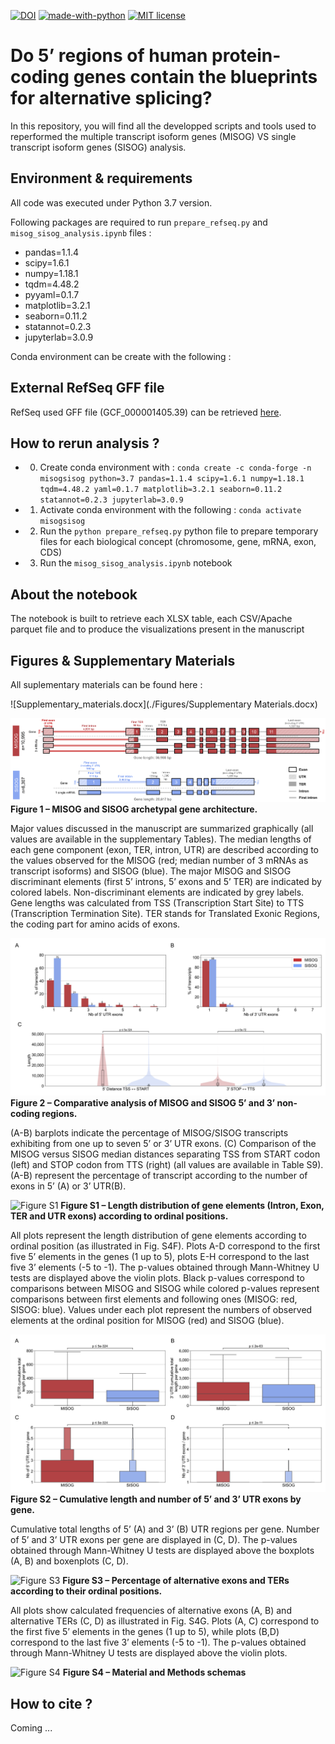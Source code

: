 [![DOI](https://zenodo.org/badge/DOI/10.5281/zenodo.5546587.svg)](https://doi.org/10.5281/zenodo.5546587)
[![made-with-python](https://img.shields.io/badge/Made%20with-Python-1f425f.svg)](https://www.python.org/)
[![MIT license](https://img.shields.io/badge/License-MIT-blue.svg)](https://lbesson.mit-license.org/)



# Do 5’ regions of human protein-coding genes contain the blueprints for alternative splicing?

In this repository, you will find all the developped scripts and tools used to reperformed the multiple transcript isoform genes (MISOG) VS single transcript isoform genes (SISOG) analysis.

## Environment & requirements

All code was executed under Python 3.7 version.

Following packages are required to run `prepare_refseq.py` and `misog_sisog_analysis.ipynb` files : 
- pandas=1.1.4
- scipy=1.6.1
- numpy=1.18.1
- tqdm=4.48.2
- pyyaml=0.1.7
- matplotlib=3.2.1
- seaborn=0.11.2
- statannot=0.2.3
- jupyterlab=3.0.9


Conda environment can be create with the following : 


## External RefSeq GFF file 

RefSeq used GFF file (GCF_000001405.39) can be retrieved [here](https://ftp.ncbi.nlm.nih.gov/refseq/H_sapiens/annotation/annotation_releases/109.20210514/GCF_000001405.39_GRCh38.p13/GCF_000001405.39_GRCh38.p13_genomic.gff.gz).

## How to rerun analysis ? 

- 0. Create conda environment with : `conda create -c conda-forge -n misogsisog python=3.7 pandas=1.1.4 scipy=1.6.1 numpy=1.18.1 tqdm=4.48.2 yaml=0.1.7 matplotlib=3.2.1 seaborn=0.11.2 statannot=0.2.3 jupyterlab=3.0.9` 
- 1. Activate conda environment with the following : `conda activate misogsisog`
- 2. Run the `python prepare_refseq.py` python file to prepare temporary files for each biological concept (chromosome, gene, mRNA, exon, CDS)
- 3. Run the `misog_sisog_analysis.ipynb` notebook 

## About the notebook

The notebook is built to retrieve each XLSX table, each CSV/Apache parquet file and to produce the visualizations present in the manuscript

## Figures & Supplementary Materials

All suplementary materials can be found here : 

![Supplementary_materials.docx](./Figures/Supplementary Materials.docx)

![Figure1](./Figures/Figure1.png)
**Figure 1 – MISOG and SISOG archetypal gene architecture.**

Major values discussed in the manuscript are summarized graphically (all values are available in the supplementary Tables). The median lengths of each gene component (exon, TER, intron, UTR) are described according to the values observed for the MISOG (red; median number of 3 mRNAs as transcript isoforms) and SISOG (blue). The major MISOG and SISOG discriminant elements (first 5’ introns, 5’ exons and 5’ TER) are indicated by colored labels. Non-discriminant elements are indicated by grey labels.
Gene lengths was calculated from TSS (Transcription Start Site) to TTS (Transcription Termination Site). TER stands for Translated Exonic Regions, the coding part for amino acids of exons.  

![Figure2](./Figures/Figure2.png)
**Figure 2 – Comparative analysis of MISOG and SISOG 5’ and 3’ non-coding regions.**

(A-B) barplots indicate the percentage of MISOG/SISOG transcripts exhibiting from one up to seven 5’ or 3’ UTR exons. (C) Comparison of the MISOG versus SISOG median distances separating TSS from START codon (left) and STOP codon from TTS (right) (all values are available in Table S9).
(A-B) represent the percentage of transcript according to the number of exons in 5’ (A) or 3’ UTR(B).

![Figure S1](./Figures/FigS1.png)
**Figure S1 – Length distribution of gene elements (Intron, Exon, TER and UTR exons) according to ordinal positions.**

All plots represent the length distribution of gene elements according to ordinal position (as illustrated in Fig. S4F). Plots A-D correspond to the first five 5’ elements in the genes (1 up to 5), plots E-H correspond to the last five 3’ elements (-5 to -1). The p-values obtained through Mann-Whitney U tests are displayed above the violin plots. Black p-values correspond to comparisons between MISOG and SISOG while colored p-values represent comparisons between first elements and following ones (MISOG: red, SISOG: blue). Values under each plot represent the numbers of observed elements at the ordinal position for MISOG (red) and SISOG (blue). 

![Figure S2](./Figures/FigS2.png)
**Figure S2 – Cumulative length and number of 5’ and 3’ UTR exons by gene.**

Cumulative total lengths of 5’ (A) and 3’ (B) UTR regions per gene. Number of 5’ and 3’ UTR exons per gene are displayed in (C, D). The p-values obtained through Mann-Whitney U tests are displayed above the boxplots (A, B) and boxenplots (C, D). 

![Figure S3](./Figures/FigS3.png)
**Figure S3 – Percentage of alternative exons and TERs according to their ordinal positions.**

All plots show calculated frequencies of alternative exons (A, B) and alternative TERs (C, D) as illustrated in Fig. S4G. Plots (A, C) correspond to the first five 5’ elements in the genes (1 up to 5), while plots (B,D) correspond to the last five 3’ elements (-5 to -1). The p-values obtained through Mann-Whitney U tests are displayed above the violin plots. 

![Figure S4](./Figures/FigS4.png)
**Figure S4 – Material and Methods schemas**

## How to cite ?

Coming ...
